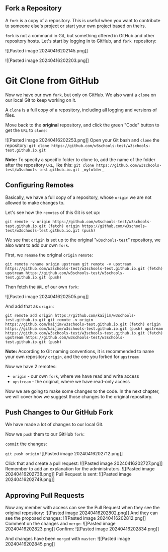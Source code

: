 
## Fork a Repository

A `fork` is a copy of a repository. This is useful when you want to contribute to someone else's project or start your own project based on theirs.

`fork` is not a command in Git, but something offered in GitHub and other repository hosts. Let's start by logging in to GitHub, and `fork`  repository:  

![[Pasted image 20240416202145.png]]


![[Pasted image 20240416202203.png]]

# Git Clone from GitHub

Now we have our own `fork`, but only on GitHub. We also want a `clone` on our local Git to keep working on it.

A `clone` is a full copy of a repository, including all logging and versions of files.

Move back to the **original** repository, and click the green "Code" button to get the `URL` to `clone`:

![[Pasted image 20240416202253.png]]
Open your Git bash and `clone` the repository:
`git clone https://github.com/w3schools-test/w3schools-test.github.io.git`

**Note:** To specify a specific folder to clone to, add the name of the folder after the repository `URL`, like this: `git clone https://github.com/w3schools-test/w3schools-test.github.io.git _myfolder_`

## Configuring Remotes

Basically, we have a full copy of a repository, whose `origin` we are not allowed to make changes to.

Let's see how the `remotes` of this Git is set up:

```git 
git remote -v origin https://github.com/w3schools-test/w3schools-test.github.io.git (fetch) origin https://github.com/w3schools-test/w3schools-test.github.io.git (push)
```

We see that `origin` is set up to the original "`w3schools-test`" repository, we also want to add our own `fork`.

First, we `rename` the original `origin` `remote`:

```git
git remote rename origin upstream git remote -v upstream https://github.com/w3schools-test/w3schools-test.github.io.git (fetch) upstream https://github.com/w3schools-test/w3schools-test.github.io.git (push)
```
Then fetch the `URL` of our own `fork`:

![[Pasted image 20240416202505.png]]

And add that as `origin`:

```git
git remote add origin https://github.com/kaijim/w3schools-test.github.io.git git remote -v origin https://github.com/kaijim/w3schools-test.github.io.git (fetch) origin https://github.com/kaijim/w3schools-test.github.io.git (push) upstream https://github.com/w3schools-test/w3schools-test.github.io.git (fetch) upstream https://github.com/w3schools-test/w3schools-test.github.io.git (push)
```
**Note:** According to Git naming conventions, it is recommended to name your own repository `origin`, and the one you forked for `upstream`

Now we have 2 remotes:

- `origin` - our own `fork`, where we have read and write access
- `upstream` - the original, where we have read-only access

Now we are going to make some changes to the code. In the next chapter, we will cover how we suggest those changes to the original repository.


## Push Changes to Our GitHub Fork

We have made a lot of changes to our local Git.

Now we `push` them to our GitHub `fork`:

`commit` the changes:

`git push origin`
![[Pasted image 20240416202712.png]]

Click that and create a pull request:
![[Pasted image 20240416202727.png]]
Remember to add an explanation for the administrators.
![[Pasted image 20240416202738.png]]
Pull Request is sent:
![[Pasted image 20240416202749.png]]

## Approving Pull Requests

Now any member with access can see the Pull Request when they see the original repository:
![[Pasted image 20240416202802.png]]
And they can see the proposed changes:
![[Pasted image 20240416202812.png]]
Comment on the changes and `merge`:
![[Pasted image 20240416202823.png]]
Confirm:
![[Pasted image 20240416202834.png]]

And changes have been `merged` with `master`:
![[Pasted image 20240416202845.png]]
